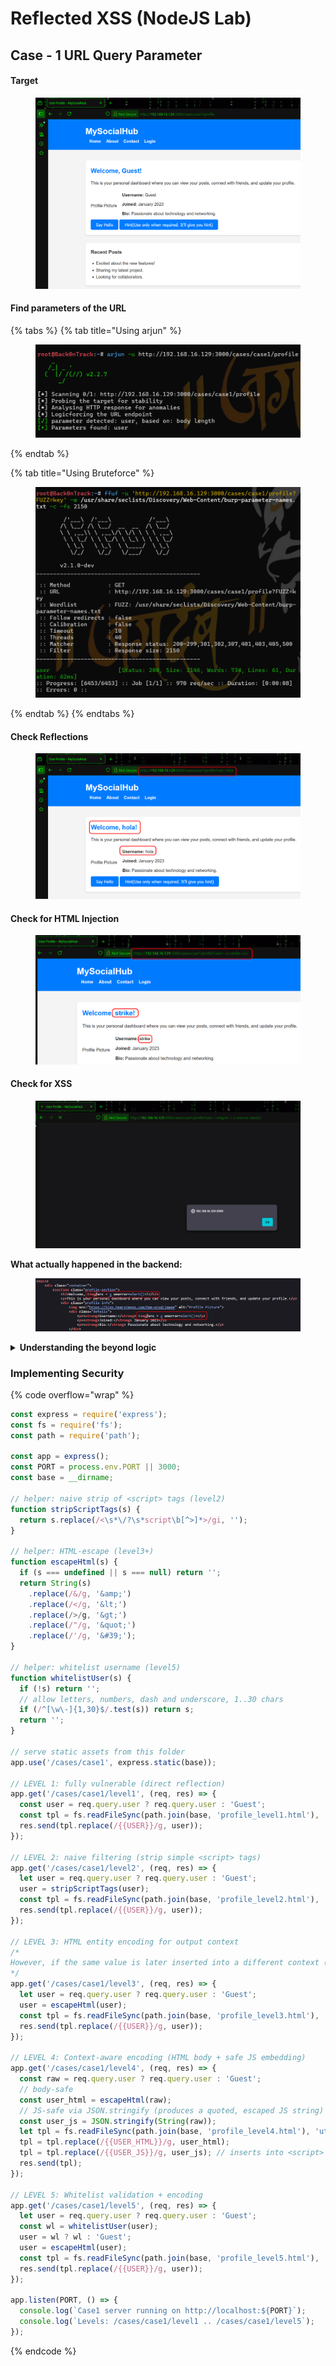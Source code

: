 # Reflected XSS (NodeJS Lab)

## Case - 1 URL Query Parameter

#### Target

<figure><img src="../../../.gitbook/assets/image (4) (1).png" alt=""><figcaption></figcaption></figure>

#### Find parameters of the URL&#x20;

{% tabs %}
{% tab title="Using arjun" %}
<figure><img src="../../../.gitbook/assets/image (5) (1).png" alt=""><figcaption></figcaption></figure>
{% endtab %}

{% tab title="Using Bruteforce" %}
<figure><img src="../../../.gitbook/assets/image (6) (1).png" alt=""><figcaption></figcaption></figure>
{% endtab %}
{% endtabs %}

#### Check Reflections

<figure><img src="../../../.gitbook/assets/image (7).png" alt=""><figcaption></figcaption></figure>

#### Check for HTML Injection

<figure><img src="../../../.gitbook/assets/image (9).png" alt=""><figcaption></figcaption></figure>

#### Check for XSS

<figure><img src="../../../.gitbook/assets/image (10).png" alt=""><figcaption></figcaption></figure>

**What actually happened in the backend:**&#x20;

<figure><img src="../../../.gitbook/assets/image (11).png" alt=""><figcaption></figcaption></figure>

<details>

<summary><strong>Understanding the beyond logic</strong></summary>

<figure><img src="../../../.gitbook/assets/image (12).png" alt=""><figcaption></figcaption></figure>

In this scenario, `profile.html` served as a template processed by `index.js`. When a request was made to `/cases/case1/profile`, the system fetched the `profile.html` template and replaced the `{{ USER }}` placeholder with the value from the GET request, defaulting to "Guest" if no user was provided with no sanitization or validation resulting in XSS.&#x20;

</details>

### Implementing Security

{% code overflow="wrap" %}
```javascript
const express = require('express');
const fs = require('fs');
const path = require('path');

const app = express();
const PORT = process.env.PORT || 3000;
const base = __dirname;

// helper: naive strip of <script> tags (level2)
function stripScriptTags(s) {
  return s.replace(/<\s*\/?\s*script\b[^>]*>/gi, '');
}

// helper: HTML-escape (level3+)
function escapeHtml(s) {
  if (s === undefined || s === null) return '';
  return String(s)
    .replace(/&/g, '&amp;')
    .replace(/</g, '&lt;')
    .replace(/>/g, '&gt;')
    .replace(/"/g, '&quot;')
    .replace(/'/g, '&#39;');
}

// helper: whitelist username (level5)
function whitelistUser(s) {
  if (!s) return '';
  // allow letters, numbers, dash and underscore, 1..30 chars
  if (/^[\w\-]{1,30}$/.test(s)) return s;
  return '';
}

// serve static assets from this folder
app.use('/cases/case1', express.static(base));

// LEVEL 1: fully vulnerable (direct reflection)
app.get('/cases/case1/level1', (req, res) => {
  const user = req.query.user ? req.query.user : 'Guest';
  const tpl = fs.readFileSync(path.join(base, 'profile_level1.html'), 'utf8');
  res.send(tpl.replace(/{{USER}}/g, user));
});

// LEVEL 2: naive filtering (strip simple <script> tags)
app.get('/cases/case1/level2', (req, res) => {
  let user = req.query.user ? req.query.user : 'Guest';
  user = stripScriptTags(user);
  const tpl = fs.readFileSync(path.join(base, 'profile_level2.html'), 'utf8');
  res.send(tpl.replace(/{{USER}}/g, user));
});

// LEVEL 3: HTML entity encoding for output context
/*
However, if the same value is later inserted into a different context (an attribute, a URL, or a JS string) without the correct context encoding, an attacker can still find a bypass relevant to that context.
*/
app.get('/cases/case1/level3', (req, res) => {
  let user = req.query.user ? req.query.user : 'Guest';
  user = escapeHtml(user);
  const tpl = fs.readFileSync(path.join(base, 'profile_level3.html'), 'utf8');
  res.send(tpl.replace(/{{USER}}/g, user));
});

// LEVEL 4: Context-aware encoding (HTML body + safe JS embedding)
app.get('/cases/case1/level4', (req, res) => {
  const raw = req.query.user ? req.query.user : 'Guest';
  // body-safe
  const user_html = escapeHtml(raw);
  // JS-safe via JSON.stringify (produces a quoted, escaped JS string)
  const user_js = JSON.stringify(String(raw));
  let tpl = fs.readFileSync(path.join(base, 'profile_level4.html'), 'utf8');
  tpl = tpl.replace(/{{USER_HTML}}/g, user_html);
  tpl = tpl.replace(/{{USER_JS}}/g, user_js); // inserts into <script> var user = {{USER_JS}};
  res.send(tpl);
});

// LEVEL 5: Whitelist validation + encoding
app.get('/cases/case1/level5', (req, res) => {
  let user = req.query.user ? req.query.user : 'Guest';
  const wl = whitelistUser(user);
  user = wl ? wl : 'Guest';
  user = escapeHtml(user);
  const tpl = fs.readFileSync(path.join(base, 'profile_level5.html'), 'utf8');
  res.send(tpl.replace(/{{USER}}/g, user));
});

app.listen(PORT, () => {
  console.log(`Case1 server running on http://localhost:${PORT}`);
  console.log(`Levels: /cases/case1/level1 .. /cases/case1/level5`);
});

```
{% endcode %}

